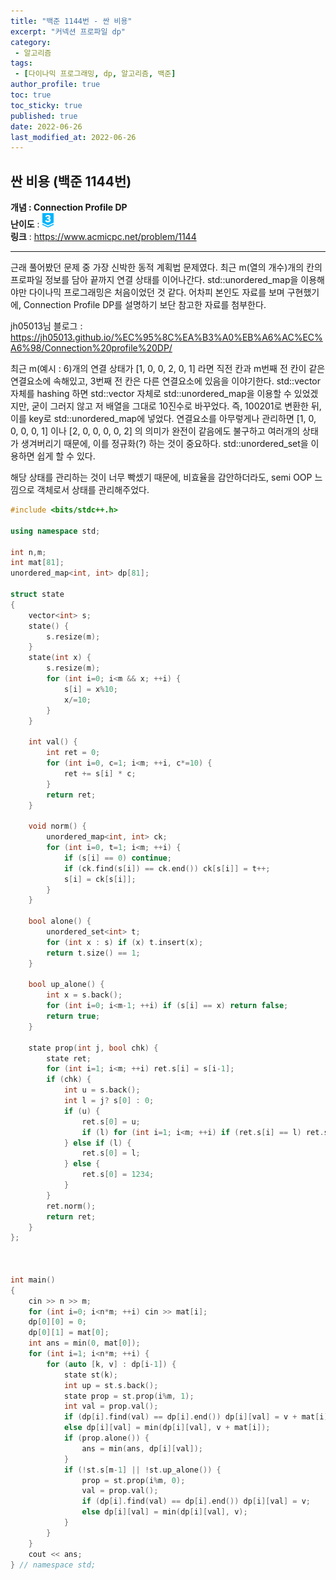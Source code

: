 ```yaml
---
title: "백준 1144번 - 싼 비용"
excerpt: "커넥션 프로파일 dp"
category: 
 - 알고리즘
tags:
 - [다이나믹 프로그래밍, dp, 알고리즘, 백준]
author_profile: true
toc: true
toc_sticky: true
published: true
date: 2022-06-26
last_modified_at: 2022-06-26
---
```


## 싼 비용 (백준 1144번) 
**개념 : Connection Profile DP** 
<br/>
**난이도** : <img src="/assets/img/23.svg" style = "width : 18px;"/>
<br/>
**링크** : https://www.acmicpc.net/problem/1144

---
근래 풀어봤던 문제 중 가장 신박한 동적 계획법 문제였다. 최근 m(열의 개수)개의 칸의 프로파일 정보를 담아 끝까지 연결 상태를 이어나간다. std::unordered_map을 이용해야만 다이나믹 프로그래밍은 처음이었던 것 같다. 어차피 본인도 자료를 보며 구현했기에, Connection Profile DP를 설명하기 보단 참고한 자료를 첨부한다.  

jh05013님 블로그 : https://jh05013.github.io/%EC%95%8C%EA%B3%A0%EB%A6%AC%EC%A6%98/Connection%20profile%20DP/

최근 m(예시 : 6)개의 연결 상태가 [1, 0, 0, 2, 0, 1] 라면 직전 칸과 m번째 전 칸이 같은 연결요소에 속해있고, 3번째 전 칸은 다른 연결요소에 있음을 이야기한다. std::vector 자체를 hashing 하면 std::vector 자체로 std::unordered_map을 이용할 수 있었겠지만, 굳이 그러지 않고 저 배열을 그대로 10진수로 바꾸었다. 즉, 100201로 변환한 뒤, 이를 key로 std::unordered_map에 넣었다. 연결요소를 아무렇게나 관리하면 [1, 0, 0, 0, 0, 1] 이나 [2, 0, 0, 0, 0, 2] 의 의미가 완전이 같음에도 불구하고 여러개의 상태가 생겨버리기 때문에, 이를 정규화(?) 하는 것이 중요하다. std::unordered_set을 이용하면 쉽게 할 수 있다. 

해당 상태를 관리하는 것이 너무 빡셌기 때문에, 비효율을 감안하더라도, semi OOP 느낌으로 객체로서 상태를 관리해주었다. 

```cpp
#include <bits/stdc++.h>

using namespace std;

int n,m;
int mat[81];
unordered_map<int, int> dp[81];

struct state
{
    vector<int> s;
    state() {
        s.resize(m);
    }
    state(int x) {
        s.resize(m);
        for (int i=0; i<m && x; ++i) {
            s[i] = x%10;
            x/=10;
        }
    }

    int val() {
        int ret = 0;
        for (int i=0, c=1; i<m; ++i, c*=10) {
            ret += s[i] * c;
        }
        return ret;
    }

    void norm() {
        unordered_map<int, int> ck;
        for (int i=0, t=1; i<m; ++i) {
            if (s[i] == 0) continue;
            if (ck.find(s[i]) == ck.end()) ck[s[i]] = t++;
            s[i] = ck[s[i]];
        }
    }

    bool alone() {
        unordered_set<int> t;
        for (int x : s) if (x) t.insert(x);
        return t.size() == 1;
    }

    bool up_alone() {
        int x = s.back();
        for (int i=0; i<m-1; ++i) if (s[i] == x) return false;
        return true;
    }

    state prop(int j, bool chk) {
        state ret;
        for (int i=1; i<m; ++i) ret.s[i] = s[i-1];
        if (chk) {
            int u = s.back();
            int l = j? s[0] : 0;
            if (u) {
                ret.s[0] = u;
                if (l) for (int i=1; i<m; ++i) if (ret.s[i] == l) ret.s[i] = u;
            } else if (l) {
                ret.s[0] = l;
            } else {
                ret.s[0] = 1234;
            }
        } 
        ret.norm();
        return ret;
    }
};



int main()
{
    cin >> n >> m;
    for (int i=0; i<n*m; ++i) cin >> mat[i];
    dp[0][0] = 0;
    dp[0][1] = mat[0];
    int ans = min(0, mat[0]);
    for (int i=1; i<n*m; ++i) {
        for (auto [k, v] : dp[i-1]) {
            state st(k);
            int up = st.s.back();
            state prop = st.prop(i%m, 1);
            int val = prop.val();
            if (dp[i].find(val) == dp[i].end()) dp[i][val] = v + mat[i];
            else dp[i][val] = min(dp[i][val], v + mat[i]);
            if (prop.alone()) {
                ans = min(ans, dp[i][val]);
            } 
            if (!st.s[m-1] || !st.up_alone()) {
                prop = st.prop(i%m, 0);
                val = prop.val();
                if (dp[i].find(val) == dp[i].end()) dp[i][val] = v;
                else dp[i][val] = min(dp[i][val], v);
            }
        }
    }
    cout << ans;
} // namespace std;

```

